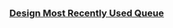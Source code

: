### [Design Most Recently Used Queue](https://leetcode.com/problems/design-most-recently-used-queue)

